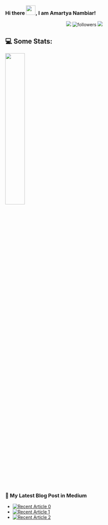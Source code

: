 
### Hi there <img src="https://raw.githubusercontent.com/MartinHeinz/MartinHeinz/master/wave.gif" width="30px">, I am Amartya Nambiar!

<div align="center">

[<img src="https://img.shields.io/badge/linkedin-%230077B5.svg?&style=for-the-badge&logo=linkedin&logoColor=white">](https://www.linkedin.com/in/amartya-nambiar1)
<img alt="followers" src="https://img.shields.io/github/followers/amartyanambiar?color=236ad3&labelColor=1155ba&style=for-the-badge&logo=github&label=Follow"/>
[<img src="https://img.shields.io/badge/kaggle-%230077B5.svg?&style=for-the-badge&logo=kaggle&logoColor=white">](https://www.kaggle.com/amartyanambiar)
  
</div> 


## 💻 Some Stats: 

<div >
  <div >
  <img  src="https://github-readme-stats.vercel.app/api?username=amartyanambiar&show_icons=true&hide_border=true&theme=tokyonight" width="35%"  align="top">
  

### 📝 My Latest Blog Post in Medium

- <a target="_blank" href="https://github-readme-medium-recent-article.vercel.app/medium/@imantumorang/0"><img src="https://github-readme-medium-recent-article.vercel.app/medium/@imantumorang/0" alt="Recent Article 0"></a>
- <a target="_blank" href="https://github-readme-medium-recent-article.vercel.app/medium/@imantumorang/1"><img src="https://github-readme-medium-recent-article.vercel.app/medium/@imantumorang/1" alt="Recent Article 1"></a>
- <a target="_blank" href="https://github-readme-medium-recent-article.vercel.app/medium/@imantumorang/2"><img src="https://github-readme-medium-recent-article.vercel.app/medium/@imantumorang/2" alt="Recent Article 2"></a> 
<br>

  
</div>  
</div>

